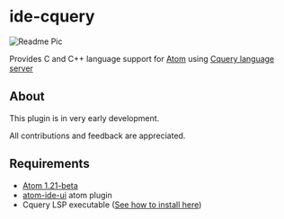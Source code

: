 # ide-cquery

![Readme Pic](https://github.com/rianneogi/ide-cquery/blob/master/readme_pic.PNG)

Provides C and C++ language support for [Atom][atom] using
[Cquery language server][cquery]

## About

This plugin is in very early development.

All contributions and feedback are appreciated.

## Requirements

+ [Atom 1.21-beta][atom]
+ [atom-ide-ui][atom-ide-ui] atom plugin
+ Cquery LSP executable ([See how to install here][cquery_wiki])

[atom]: http://atom.io/beta
[cquery]: https://github.com/jacobdufault/cquery
[cquery_wiki]: https://github.com/jacobdufault/cquery/wiki
[atom-ide-ui]: https://atom.io/packages/atom-ide-ui
